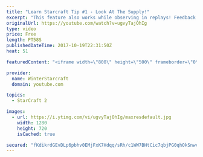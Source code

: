 ```yaml
---
title: "Learn Starcraft Tip #1 - Look At The Supply!"
excerpt: "This feature also works while observing in replays! Feedback and tip suggestions are appreciated :)"
originalUrl: https://youtube.com/watch?v=ugvyTajOhIg
type: video
price: Free
length: PT58S
publishedDateTime: 2017-10-19T22:31:50Z
heat: 51

featuredContent: "<iframe width=\"800\" height=\"500\" frameborder=\"0\" src=\"https://www.youtube.com/embed/ugvyTajOhIg\" allow=\"accelerometer; autoplay; encrypted-media; gyroscope; picture-in-picture\" allowfullscreen></iframe>"

provider:
  name: WinterStarcraft
  domain: youtube.com

topics:
  - StarCraft 2

images:
  - url: https://i.ytimg.com/vi/ugvyTajOhIg/maxresdefault.jpg
    width: 1280
    height: 720
    isCached: true

secured: "fKdikrdGEvDLp6pbhv0EMjFxK7Hdqq/sRh/c1WW7BHtCic7qbjPG0qhOkSnwcIRYXwxCIq05q0wRyhBbO8ldCzyDpJQfCQ9155jRKE6wbj1qAPeDK24UXplf7L1pJrbKp7gHEvdWDrIWiGhXfsoFiSzizdNksUevERbVhSVVUWmDudZuPwUPkqoRsq57ohHI3tYbR5f3m51t/6GCcY6JjMNMYWBoMZMBTiiteP2XAowWfvDGKpHBf4NHYQHbjKpEPY482Mu4OoIeMC4DvS/Jr4Eqk2aTnJzM4DloLumlSA1HRr4ZSRARkdTy+5Ep6Qv3lHP2AQug1Tt7Cn0IwsXq558kCUo0F0WhY1HjSTyy0o94nL01oz1Yu9XShnSaltSv7eAqjClD2K8wPOJKthUZEQ==;7m17aJ7VERBAFyCP+iKsWg=="
---
```


